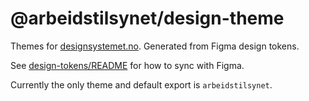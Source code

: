 # @arbeidstilsynet/design-theme

Themes for [designsystemet.no](https://www.designsystemet.no/). Generated from Figma design tokens.

See [design-tokens/README](../../design-tokens/README.md) for how to sync with Figma.

Currently the only theme and default export is `arbeidstilsynet`.
